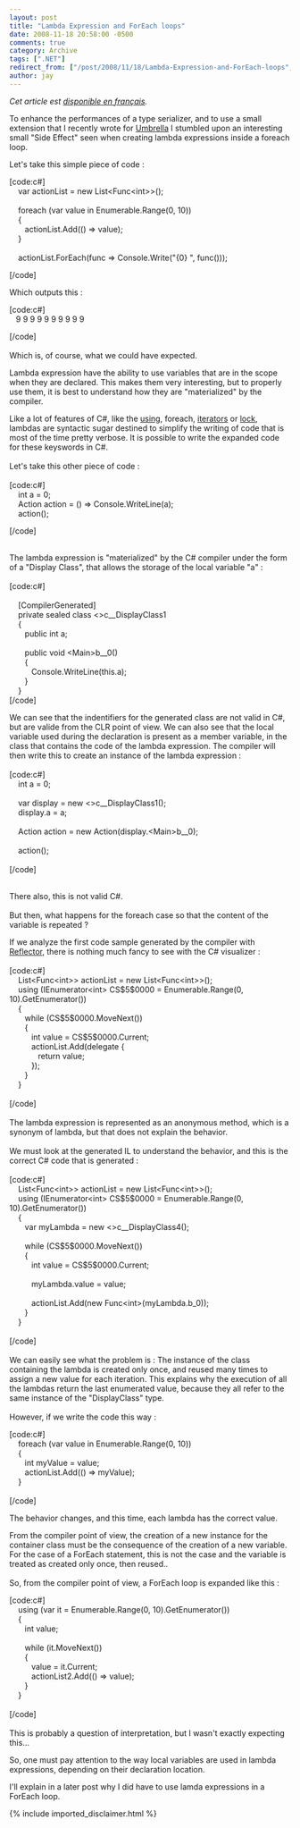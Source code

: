 ```yaml
---
layout: post
title: "Lambda Expression and ForEach loops"
date: 2008-11-18 20:58:00 -0500
comments: true
category: Archive
tags: [".NET"]
redirect_from: ["/post/2008/11/18/Lambda-Expression-and-ForEach-loops", "/post/2008/11/18/lambda-expression-and-foreach-loops"]
author: jay
---
```

<!-- more -->
<p>
<em>Cet article est <a href="http://blogs.codes-sources.com/jay/archive/2008/11/19/expressions-lambda-et-boucles-foreach.aspx" target="_blank" title="Expressions Lambda et boucles ForEach">disponible en fran&ccedil;ais</a>. </em>
</p>
<p>
To enhance the performances of a type serializer, and to use a small extension that I recently wrote for <a href="http://www.codeplex.com/umbrella" target="_blank" title="Umbrella - Codeplex">Umbrella</a> I stumbled upon an interesting small &quot;Side Effect&quot; seen when creating lambda expressions inside a foreach loop.
</p>
<p>
Let&#39;s take this simple piece of code : 
</p>
<p>
[code:c#]
<br />
&nbsp;&nbsp;&nbsp;    var actionList = new List&lt;Func&lt;int&gt;&gt;();<br />
<br />
&nbsp;&nbsp;&nbsp;    foreach (var value in Enumerable.Range(0, 10))<br />
&nbsp;&nbsp;&nbsp;    {<br />
&nbsp;&nbsp;&nbsp;&nbsp;&nbsp;&nbsp;       actionList.Add(() =&gt; value);<br />
&nbsp;&nbsp;&nbsp;    }<br />
<br />
&nbsp;&nbsp;&nbsp;    actionList.ForEach(func =&gt; Console.Write(&quot;{0} &quot;, func()));
</p>
<p>
[/code]
</p>
<p>
Which outputs this : 
</p>
<p>
[code:c#]
<br />
&nbsp;&nbsp; 9 9 9 9 9 9 9 9 9 9
</p>
<p>
[/code]<br />
<br />
Which is, of course, what we could have expected.
</p>
<p>
Lambda expression have the ability to use variables that are in the scope when they are declared. This makes them very interesting, but to properly use them, it is best to understand how they are &quot;materialized&quot; by the compiler. 
</p>
<p>
Like a lot of features of C#, like the <a href="http://msdn.microsoft.com/en-us/library/aa664736.aspx" target="_blank" title="C# using">using</a>, foreach, <a href="http://msdn.microsoft.com/en-us/library/dscyy5s0.aspx" target="_blank" title="C# Iterators">iterators</a> or <a href="http://msdn.microsoft.com/en-us/library/c5kehkcz%28VS.80%29.aspx" target="_blank" title="C# lock">lock</a>, lambdas are syntactic sugar destined to simplify the writing of code that is most of the time pretty verbose. It is possible to write the expanded code for these keyswords in C#.<br />
<br />
Let&#39;s take this other piece of code :<br />
<br />
<span style="color: Black; background-color: transparent; font-family: Courier New; font-size: 11px; font-weight: normal"></span>[code:c#]
<br />
&nbsp; &nbsp;    int a = 0;<br />
&nbsp;&nbsp;&nbsp;    Action action = () =&gt; Console.WriteLine(a);<br />
&nbsp;&nbsp;&nbsp;    action();
</p>
<p>
[/code]
</p>
<p>
<br />
The lambda expression is &quot;materialized&quot; by the C# compiler under the form of a &quot;Display Class&quot;, that allows the storage of the local variable &quot;a&quot; :<br />
<br />
[code:c#]
<br />
<br />
&nbsp;&nbsp;&nbsp; [CompilerGenerated]<br />
&nbsp;&nbsp;&nbsp;   private sealed class &lt;&gt;c__DisplayClass1<br />
&nbsp;&nbsp;&nbsp;   {<br />
&nbsp;&nbsp;&nbsp;&nbsp;&nbsp;&nbsp;       public int a;<br />
<br />
&nbsp;&nbsp;&nbsp;&nbsp;&nbsp;&nbsp;       public void &lt;Main&gt;b__0()<br />
&nbsp;&nbsp;&nbsp;&nbsp;&nbsp;&nbsp;       {<br />
&nbsp;&nbsp;&nbsp;&nbsp;&nbsp;&nbsp;&nbsp;&nbsp;&nbsp;          Console.WriteLine(this.a);<br />
&nbsp;&nbsp;&nbsp;&nbsp;&nbsp;&nbsp;       }<br />
&nbsp;&nbsp;&nbsp;   }
<br />
[/code]
</p>
<p>
We can see that the indentifiers for the generated class are not valid in C#, but are valide from the CLR point of view. We can also see that the local variable used during the declaration is present as a member variable, in the class that contains the code of the lambda expression. The compiler will then write this to create an instance of the lambda expression :<br />
<br />
[code:c#]
<br />
&nbsp;&nbsp;&nbsp;            int a = 0;<br />
<br />
&nbsp;&nbsp;&nbsp;            var display = new &lt;&gt;c__DisplayClass1();<br />
&nbsp;&nbsp;&nbsp;            display.a = a;<br />
<br />
&nbsp;&nbsp;&nbsp;            Action action = new Action(display.&lt;Main&gt;b__0);<br />
<br />
&nbsp;&nbsp;&nbsp;            action();<br />
<br />
[/code]
</p>
<p>
<br />
There also, this is not valid C#.<br />
<br />
But then, what happens for the foreach case so that the content of the variable is repeated ?
</p>
<p>
If we analyze the first code sample generated by the compiler with <a href="http://www.red-gate.com/products/reflector/" target="_blank" title="Reflector">Reflector</a>, there is nothing much fancy to see with the C# visualizer :<br />
<br />
[code:c#]
<br />
&nbsp;&nbsp;&nbsp;    List&lt;Func&lt;int&gt;&gt; actionList = new List&lt;Func&lt;int&gt;&gt;();<br />
&nbsp;&nbsp;&nbsp;    using (IEnumerator&lt;int&gt; CS$5$0000 = Enumerable.Range(0, 10).GetEnumerator())<br />
&nbsp;&nbsp;&nbsp;    {<br />
&nbsp;&nbsp;&nbsp;&nbsp;&nbsp;&nbsp;        while (CS$5$0000.MoveNext())<br />
&nbsp;&nbsp;&nbsp;&nbsp;&nbsp;&nbsp;        {<br />
&nbsp;&nbsp;&nbsp;&nbsp;&nbsp;&nbsp;&nbsp;&nbsp;&nbsp;            int value = CS$5$0000.Current;<br />
&nbsp;&nbsp;&nbsp;&nbsp;&nbsp;&nbsp;&nbsp;&nbsp;&nbsp;            actionList.Add(delegate {<br />
&nbsp;&nbsp;&nbsp;&nbsp;&nbsp;&nbsp;&nbsp;&nbsp;&nbsp;&nbsp;&nbsp;&nbsp;                return value;<br />
&nbsp;&nbsp;&nbsp;&nbsp;&nbsp;&nbsp;&nbsp;&nbsp;&nbsp;            });<br />
&nbsp;&nbsp;&nbsp;&nbsp;&nbsp;&nbsp;        }<br />
&nbsp;&nbsp;&nbsp;    }<br />
<br />
[/code]
<br />
<br />
The lambda expression is represented as an anonymous method, which is a synonym of lambda, but that does not explain the behavior.
<br />
<br />
We must look at the generated IL to understand the behavior, and this is the correct C# code that is generated :<br />
<br />
[code:c#]
<br />
&nbsp;&nbsp;&nbsp;            List&lt;Func&lt;int&gt;&gt; actionList = new List&lt;Func&lt;int&gt;&gt;();<br />
&nbsp;&nbsp;&nbsp;            using (IEnumerator&lt;int&gt; CS$5$0000 = Enumerable.Range(0, 10).GetEnumerator())<br />
&nbsp;&nbsp;&nbsp;            {<br />
&nbsp;&nbsp;&nbsp;&nbsp;&nbsp;&nbsp;               var myLambda = new &lt;&gt;c__DisplayClass4();<br />
<br />
&nbsp;&nbsp;&nbsp;&nbsp;&nbsp;&nbsp;               while (CS$5$0000.MoveNext())<br />
&nbsp;&nbsp;&nbsp;&nbsp;&nbsp;&nbsp;               {<br />
&nbsp;&nbsp;&nbsp;&nbsp;&nbsp;&nbsp;&nbsp;&nbsp;&nbsp;                  int value = CS$5$0000.Current;<br />
<br />
&nbsp;&nbsp;&nbsp;&nbsp;&nbsp;&nbsp;&nbsp;&nbsp;&nbsp; myLambda.value = value;<br />
<br />
&nbsp;&nbsp;&nbsp;&nbsp;&nbsp;&nbsp;&nbsp;&nbsp;&nbsp;                  actionList.Add(new Func&lt;int&gt;(myLambda.b_0));<br />
&nbsp;&nbsp;&nbsp;&nbsp;&nbsp;&nbsp;               }<br />
&nbsp;&nbsp;&nbsp;            }<br />
<br />
[/code]<br />
<br />
We can easily see what the problem is : The instance of the class containing the lambda is created only once, and reused many times to assign a new value for each iteration. This explains why the execution of all the lambdas return the last enumerated value, because they all refer to the same instance of the &quot;DisplayClass&quot; type.
<br />
<br />
However, if we write the code this way :
</p>
<p>
<span style="color: Black; background-color: transparent; font-family: Courier New; font-size: 11px; font-weight: normal"></span>[code:c#]
<br />
&nbsp;&nbsp;&nbsp;            foreach (var value in Enumerable.Range(0, 10))<br />
&nbsp;&nbsp;&nbsp;            {<br />
&nbsp;&nbsp;&nbsp;&nbsp;&nbsp;&nbsp;                int myValue = value;<br />
&nbsp;&nbsp;&nbsp;&nbsp;&nbsp;&nbsp;                actionList.Add(() =&gt; myValue);<br />
&nbsp;&nbsp;&nbsp;            }<br />
<br />
[/code]
</p>
<p>
The behavior changes, and this time, each lambda has the correct value.
</p>
<p>
From the compiler point of view, the creation of a new instance for the container class must be the consequence of the creation of a new variable. For the case of a ForEach statement, this is not the case and the variable is treated as created only once, then reused..<br />
<br />
So, from the compiler point of view, a ForEach loop is expanded like this :
</p>
<p>
[code:c#]
<br />
&nbsp;&nbsp;&nbsp;            using (var it = Enumerable.Range(0, 10).GetEnumerator())<br />
&nbsp;&nbsp;&nbsp;            {<br />
&nbsp;&nbsp;&nbsp;&nbsp;&nbsp;&nbsp;                int value;<br />
<br />
&nbsp;&nbsp;&nbsp;&nbsp;&nbsp;&nbsp;                while (it.MoveNext())<br />
&nbsp;&nbsp;&nbsp;&nbsp;&nbsp;&nbsp;                {<br />
&nbsp;&nbsp;&nbsp;&nbsp;&nbsp;&nbsp;&nbsp;&nbsp;&nbsp;                    value = it.Current;<br />
&nbsp;&nbsp;&nbsp;&nbsp;&nbsp;&nbsp;&nbsp;&nbsp;&nbsp;                    actionList2.Add(() =&gt; value);<br />
&nbsp;&nbsp;&nbsp;&nbsp;&nbsp;&nbsp;                }<br />
&nbsp;&nbsp;&nbsp;            }<br />
<br />
[/code]
<br />
<br />
This is probably a question of interpretation, but I wasn&#39;t exactly expecting this...
</p>
<p>
So, one must pay attention to the way local variables are used in lambda expressions, depending on their declaration location.
</p>
<p>
I&#39;ll explain in a later post why I did have to use lamda expressions in a ForEach loop.
</p>

{% include imported_disclaimer.html %}
